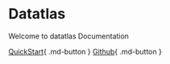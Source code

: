 # Datatlas

Welcome to datatlas Documentation

[QuickStart](EN/quickstart.md){ .md-button }
[Github](https://github.com/datatlas-erasme){ .md-button }
